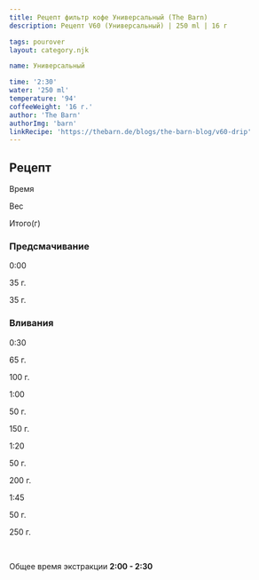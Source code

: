 ```yaml
---
title: Рецепт фильтр кофе Универсальный (The Barn)
description: Рецепт V60 (Универсальный) | 250 ml | 16 г

tags: pourover
layout: category.njk

name: Универсальный

time: '2:30'
water: '250 ml'
temperature: '94'
coffeeWeight: '16 г.'
author: 'The Barn'
authorImg: 'barn'
linkRecipe: 'https://thebarn.de/blogs/the-barn-blog/v60-drip'
---
```


## Рецепт


<div class="time-line">

Время

Вес

Итого(г)

</div>

### Предсмачивание

<div class="time-line">

0:00

35 г.

35 г.

</div>

### Вливания

<div class="time-line">

0:30

65 г.

100 г.

</div>

<div class="time-line">

1:00

50 г.

150 г.

</div>

<div class="time-line">

1:20

50 г.

200 г.

</div>

<div class="time-line">

1:45

50 г.

250 г.

</div>

<br>

Общее время экстракции __2:00 - 2:30__

<br>


